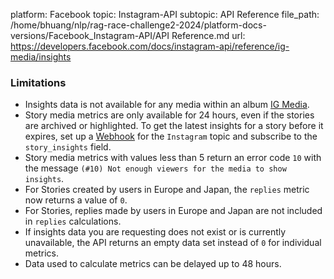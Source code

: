 platform: Facebook
topic: Instagram-API
subtopic: API Reference
file_path: /home/bhuang/nlp/rag-race-challenge2-2024/platform-docs-versions/Facebook_Instagram-API/API Reference.md
url: https://developers.facebook.com/docs/instagram-api/reference/ig-media/insights


### Limitations

* Insights data is not available for any media within an album [IG Media](https://developers.facebook.com/docs/instagram-api/reference/ig-media).
* Story media metrics are only available for 24 hours, even if the stories are archived or highlighted. To get the latest insights for a story before it expires, set up a [Webhook](https://developers.facebook.com/docs/instagram-api/guides/webhooks) for the `Instagram` topic and subscribe to the `story_insights` field.
* Story media metrics with values less than 5 return an error code `10` with the message `(#10) Not enough viewers for the media to show insights`.
* For Stories created by users in Europe and Japan, the `replies` metric now returns a value of `0`.
* For Stories, replies made by users in Europe and Japan are not included in `replies` calculations.
* If insights data you are requesting does not exist or is currently unavailable, the API returns an empty data set instead of `0` for individual metrics.
* Data used to calculate metrics can be delayed up to 48 hours.